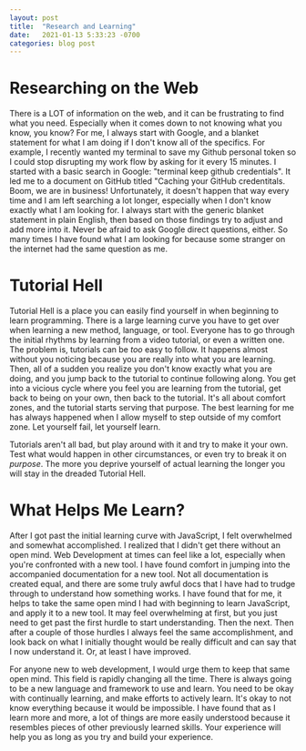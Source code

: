 ```yaml
---
layout: post
title:  "Research and Learning"
date:   2021-01-13 5:33:23 -0700
categories: blog post
---
```

# Researching on the Web
There is a LOT of information on the web, and it can be frustrating to find what you need. Especially when it comes down to not knowing what you know, you know? For me, I always start with Google, and a blanket statement for what I am doing if I don't know all of the specifics. For example, I recently wanted my terminal to save my Github personal token so I could stop disrupting my work flow by asking for it every 15 minutes. I started with a basic search in Google: "terminal keep github credentials". It led me to a document on GitHub titled "Caching your GitHub credentitals. Boom, we are in business! Unfortunately, it doesn't happen that way every time and I am left searching a lot longer, especially when I don't know exactly what I am looking for. I always start with the generic blanket statement in plain English, then based on those findings try to adjust and add more into it. Never be afraid to ask Google direct questions, either. So many times I have found what I am looking for because some stranger on the internet had the same question as me.

# Tutorial Hell
Tutorial Hell is a place you can easily find yourself in when beginning to learn programming. There is a large learning curve you have to get over when learning a new method, language, or tool. Everyone has to go through the initial rhythms by learning from a video tutorial, or even a written one. The problem is, tutorials can be *too* easy to follow. It happens almost without you noticing because you are really into what you are learning. Then, all of a sudden you realize you don't know exactly what you are doing, and you jump back to the tutorial to continue following along. You get into a vicious cycle where you feel you are learning from the tutorial, get back to being on your own, then back to the tutorial. It's all about comfort zones, and the tutorial starts serving that purpose. The best learning for me has always happened when I allow myself to step outside of my comfort zone. Let yourself fail, let yourself learn.

Tutorials aren't all bad, but play around with it and try to make it your own. Test what would happen in other circumstances, or even try to break it on *purpose*. The more you deprive yourself of actual learning the longer you will stay in the dreaded Tutorial Hell.

# What Helps Me Learn?
After I got past the initial learning curve with JavaScript, I felt overwhelmed and somewhat accomplished. I realized that I didn't get there without an open mind. Web Development at times can feel like a lot, especially when you're confronted with a new tool. I have found comfort in jumping into the accompanied documentation for a new tool. Not all documentation is created equal, and there are some truly awful docs that I have had to trudge through to understand how something works. I have found that for me, it helps to take the same open mind I had with beginning to learn JavaScript, and apply it to a new tool. It may feel overwhelming at first, but you just need to get past the first hurdle to start understanding. Then the next. Then after a couple of those hurdles I always feel the same accomplishment, and look back on what I initially thought would be really difficult and can say that I now understand it. Or, at least I have improved.

For anyone new to web development, I would urge them to keep that same open mind. This field is rapidly changing all the time. There is always going to be a new language and framework to use and learn. You need to be okay with continually learning, and make efforts to actively learn. It's okay to not know everything because it would be impossible. I have found that as I learn more and more, a lot of things are more easily understood because it resembles pieces of other previously learned skills. Your experience will help you as long as you try and build your experience.
